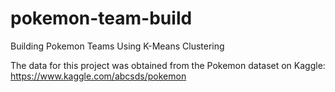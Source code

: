 # pokemon-team-build
Building Pokemon Teams Using K-Means Clustering

The data for this project was obtained from the Pokemon dataset on Kaggle: https://www.kaggle.com/abcsds/pokemon 
